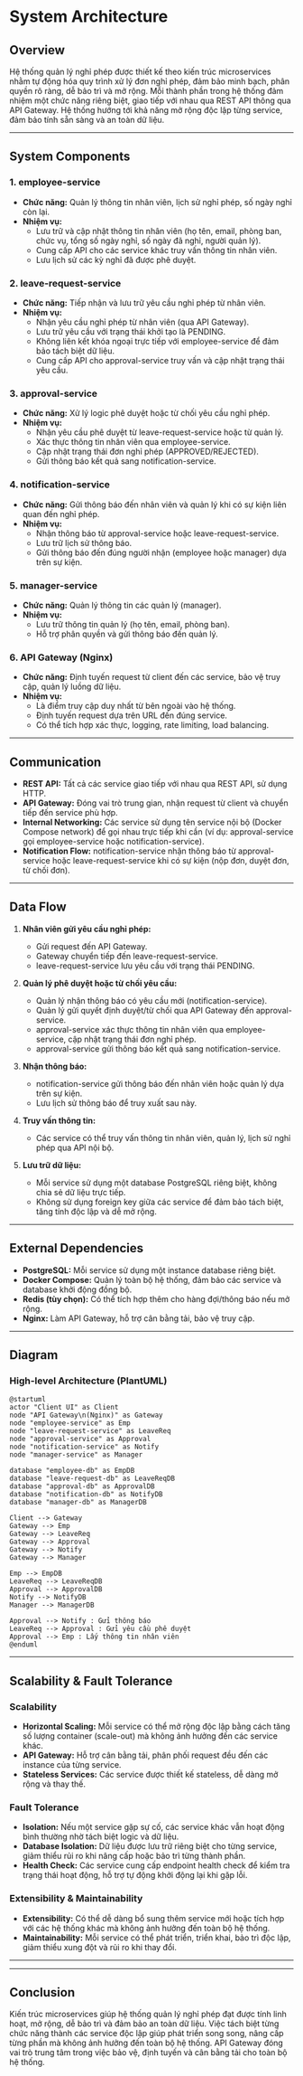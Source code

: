 # System Architecture

## Overview

Hệ thống quản lý nghỉ phép được thiết kế theo kiến trúc microservices nhằm tự động hóa quy trình xử lý đơn nghỉ phép, đảm bảo minh bạch, phân quyền rõ ràng, dễ bảo trì và mở rộng. Mỗi thành phần trong hệ thống đảm nhiệm một chức năng riêng biệt, giao tiếp với nhau qua REST API thông qua API Gateway. Hệ thống hướng tới khả năng mở rộng độc lập từng service, đảm bảo tính sẵn sàng và an toàn dữ liệu.

---

## System Components

### 1. **employee-service**
- **Chức năng:** Quản lý thông tin nhân viên, lịch sử nghỉ phép, số ngày nghỉ còn lại.
- **Nhiệm vụ:**  
  - Lưu trữ và cập nhật thông tin nhân viên (họ tên, email, phòng ban, chức vụ, tổng số ngày nghỉ, số ngày đã nghỉ, người quản lý).
  - Cung cấp API cho các service khác truy vấn thông tin nhân viên.
  - Lưu lịch sử các kỳ nghỉ đã được phê duyệt.

### 2. **leave-request-service**
- **Chức năng:** Tiếp nhận và lưu trữ yêu cầu nghỉ phép từ nhân viên.
- **Nhiệm vụ:**  
  - Nhận yêu cầu nghỉ phép từ nhân viên (qua API Gateway).
  - Lưu trữ yêu cầu với trạng thái khởi tạo là PENDING.
  - Không liên kết khóa ngoại trực tiếp với employee-service để đảm bảo tách biệt dữ liệu.
  - Cung cấp API cho approval-service truy vấn và cập nhật trạng thái yêu cầu.

### 3. **approval-service**
- **Chức năng:** Xử lý logic phê duyệt hoặc từ chối yêu cầu nghỉ phép.
- **Nhiệm vụ:**  
  - Nhận yêu cầu phê duyệt từ leave-request-service hoặc từ quản lý.
  - Xác thực thông tin nhân viên qua employee-service.
  - Cập nhật trạng thái đơn nghỉ phép (APPROVED/REJECTED).
  - Gửi thông báo kết quả sang notification-service.

### 4. **notification-service**
- **Chức năng:** Gửi thông báo đến nhân viên và quản lý khi có sự kiện liên quan đến nghỉ phép.
- **Nhiệm vụ:**  
  - Nhận thông báo từ approval-service hoặc leave-request-service.
  - Lưu trữ lịch sử thông báo.
  - Gửi thông báo đến đúng người nhận (employee hoặc manager) dựa trên sự kiện.

### 5. **manager-service**
- **Chức năng:** Quản lý thông tin các quản lý (manager).
- **Nhiệm vụ:**  
  - Lưu trữ thông tin quản lý (họ tên, email, phòng ban).
  - Hỗ trợ phân quyền và gửi thông báo đến quản lý.

### 6. **API Gateway (Nginx)**
- **Chức năng:** Định tuyến request từ client đến các service, bảo vệ truy cập, quản lý luồng dữ liệu.
- **Nhiệm vụ:**  
  - Là điểm truy cập duy nhất từ bên ngoài vào hệ thống.
  - Định tuyến request dựa trên URL đến đúng service.
  - Có thể tích hợp xác thực, logging, rate limiting, load balancing.

---

## Communication

- **REST API:** Tất cả các service giao tiếp với nhau qua REST API, sử dụng HTTP.
- **API Gateway:** Đóng vai trò trung gian, nhận request từ client và chuyển tiếp đến service phù hợp.
- **Internal Networking:** Các service sử dụng tên service nội bộ (Docker Compose network) để gọi nhau trực tiếp khi cần (ví dụ: approval-service gọi employee-service hoặc notification-service).
- **Notification Flow:** notification-service nhận thông báo từ approval-service hoặc leave-request-service khi có sự kiện (nộp đơn, duyệt đơn, từ chối đơn).

---

## Data Flow

1. **Nhân viên gửi yêu cầu nghỉ phép:**  
   - Gửi request đến API Gateway.
   - Gateway chuyển tiếp đến leave-request-service.
   - leave-request-service lưu yêu cầu với trạng thái PENDING.

2. **Quản lý phê duyệt hoặc từ chối yêu cầu:**  
   - Quản lý nhận thông báo có yêu cầu mới (notification-service).
   - Quản lý gửi quyết định duyệt/từ chối qua API Gateway đến approval-service.
   - approval-service xác thực thông tin nhân viên qua employee-service, cập nhật trạng thái đơn nghỉ phép.
   - approval-service gửi thông báo kết quả sang notification-service.

3. **Nhận thông báo:**  
   - notification-service gửi thông báo đến nhân viên hoặc quản lý dựa trên sự kiện.
   - Lưu lịch sử thông báo để truy xuất sau này.

4. **Truy vấn thông tin:**  
   - Các service có thể truy vấn thông tin nhân viên, quản lý, lịch sử nghỉ phép qua API nội bộ.

5. **Lưu trữ dữ liệu:**  
   - Mỗi service sử dụng một database PostgreSQL riêng biệt, không chia sẻ dữ liệu trực tiếp.
   - Không sử dụng foreign key giữa các service để đảm bảo tách biệt, tăng tính độc lập và dễ mở rộng.

---

## External Dependencies

- **PostgreSQL:** Mỗi service sử dụng một instance database riêng biệt.
- **Docker Compose:** Quản lý toàn bộ hệ thống, đảm bảo các service và database khởi động đồng bộ.
- **Redis (tùy chọn):** Có thể tích hợp thêm cho hàng đợi/thông báo nếu mở rộng.
- **Nginx:** Làm API Gateway, hỗ trợ cân bằng tải, bảo vệ truy cập.

---

## Diagram

### High-level Architecture (PlantUML)

```plantuml
@startuml
actor "Client UI" as Client
node "API Gateway\n(Nginx)" as Gateway
node "employee-service" as Emp
node "leave-request-service" as LeaveReq
node "approval-service" as Approval
node "notification-service" as Notify
node "manager-service" as Manager

database "employee-db" as EmpDB
database "leave-request-db" as LeaveReqDB
database "approval-db" as ApprovalDB
database "notification-db" as NotifyDB
database "manager-db" as ManagerDB

Client --> Gateway
Gateway --> Emp
Gateway --> LeaveReq
Gateway --> Approval
Gateway --> Notify
Gateway --> Manager

Emp --> EmpDB
LeaveReq --> LeaveReqDB
Approval --> ApprovalDB
Notify --> NotifyDB
Manager --> ManagerDB

Approval --> Notify : Gửi thông báo
LeaveReq --> Approval : Gửi yêu cầu phê duyệt
Approval --> Emp : Lấy thông tin nhân viên
@enduml
```

---

## Scalability & Fault Tolerance

### Scalability
- **Horizontal Scaling:** Mỗi service có thể mở rộng độc lập bằng cách tăng số lượng container (scale-out) mà không ảnh hưởng đến các service khác.
- **API Gateway:** Hỗ trợ cân bằng tải, phân phối request đều đến các instance của từng service.
- **Stateless Services:** Các service được thiết kế stateless, dễ dàng mở rộng và thay thế.

### Fault Tolerance
- **Isolation:** Nếu một service gặp sự cố, các service khác vẫn hoạt động bình thường nhờ tách biệt logic và dữ liệu.
- **Database Isolation:** Dữ liệu được lưu trữ riêng biệt cho từng service, giảm thiểu rủi ro khi nâng cấp hoặc bảo trì từng thành phần.
- **Health Check:** Các service cung cấp endpoint health check để kiểm tra trạng thái hoạt động, hỗ trợ tự động khởi động lại khi gặp lỗi.

### Extensibility & Maintainability
- **Extensibility:** Có thể dễ dàng bổ sung thêm service mới hoặc tích hợp với các hệ thống khác mà không ảnh hưởng đến toàn bộ hệ thống.
- **Maintainability:** Mỗi service có thể phát triển, triển khai, bảo trì độc lập, giảm thiểu xung đột và rủi ro khi thay đổi.

---


---

## Conclusion

Kiến trúc microservices giúp hệ thống quản lý nghỉ phép đạt được tính linh hoạt, mở rộng, dễ bảo trì và đảm bảo an toàn dữ liệu. Việc tách biệt từng chức năng thành các service độc lập giúp phát triển song song, nâng cấp từng phần mà không ảnh hưởng đến toàn bộ hệ thống. API Gateway đóng vai trò trung tâm trong việc bảo vệ, định tuyến và cân bằng tải cho toàn bộ hệ thống.
